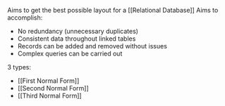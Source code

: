 Aims to get the best possible layout for a [[Relational Database]] 
Aims to accomplish:
- No redundancy (unnecessary duplicates)
- Consistent data throughout linked tables
- Records can be added and removed without issues
- Complex queries can be carried out

3 types:
- [[First Normal Form]]
- [[Second Normal Form]]
- [[Third Normal Form]]